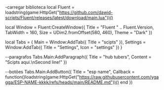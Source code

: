 -carregar biblioteca
local Fluent = loadstring(game:HttpGet("https://github.com/dawid-scripts/Fluent/releases/latest/download/main.lua"))()

local Window = Fluent:CreateWindow({
    Title = "Fluent " .. Fluent.Version,
    TabWidth = 160, Size = UDim2.fromOffset(580, 460), Theme = "Dark"
})


local Tabs = {
    Main = Window:AddTab({ Title = "scipts" }),
    Settings = Window:AddTab({ Title = "Settings", Icon = "settings" })
}

--paragrafos
Tabs.Main:AddParagraph({ Title = "hub tubers", Content = "Scipts aqui.\nSecond line!" })

--botões
Tabs.Main:AddButton({ Title = "esp name", Callback = function()loadstring(game:HttpGet("https://raw.githubusercontent.com/ygagga/ESP-NAME-kkkk/refs/heads/main/README.md"))()  end })
